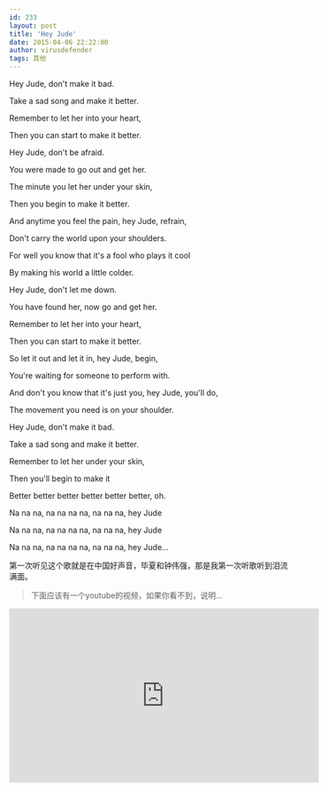 ```yaml
---
id: 233
layout: post
title: 'Hey Jude'
date: 2015-04-06 22:22:00
author: virusdefender
tags: 其他
---
```


Hey Jude, don't make it bad.

Take a sad song and make it better.

Remember to let her into your heart,

Then you can start to make it better.

Hey Jude, don't be afraid.

You were made to go out and get her.

The minute you let her under your skin,


Then you begin to make it better.

And anytime you feel the pain, hey Jude, refrain,

Don't carry the world upon your shoulders.

For well you know that it's a fool who plays it cool

By making his world a little colder.

Hey Jude, don't let me down.

You have found her, now go and get her.

Remember to let her into your heart,

Then you can start to make it better.

So let it out and let it in, hey Jude, begin,

You're waiting for someone to perform with.

And don't you know that it's just you, hey Jude, you'll do,

The movement you need is on your shoulder.

Hey Jude, don't make it bad.

Take a sad song and make it better.

Remember to let her under your skin,

Then you'll begin to make it

Better better better better better better, oh.

Na na na, na na na na, na na na, hey Jude

Na na na, na na na na, na na na, hey Jude

Na na na, na na na na, na na na, hey Jude...

第一次听见这个歌就是在中国好声音，毕夏和钟伟强，那是我第一次听歌听到泪流满面。

> 下面应该有一个youtube的视频，如果你看不到，说明...

<iframe width="560" height="315" src="https://www.youtube.com/embed/iH3Eb2xe0N4" frameborder="0" allowfullscreen></iframe>

